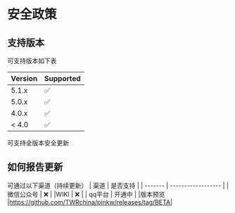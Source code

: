 # 安全政策

## 支持版本

可支持版本如下表

| Version | Supported          |
| ------- | ------------------ |
| 5.1.x   | :white_check_mark: |
| 5.0.x   | :white_check_mark: |
| 4.0.x   | :white_check_mark: |
| < 4.0   | :white_check_mark: |

可支持全版本安全更新
## 如何报告更新
可通过以下渠道（持续更新）
| 渠道    |   是否支持          |
| ------- | ------------------ |
| 微信公众号   | ❌ |
|WIKI  | ❌ |
| qq平台  | 开通中 |
|版本预览 |https://github.com/TWRchina/pinkw/releases/tag/BETA|
